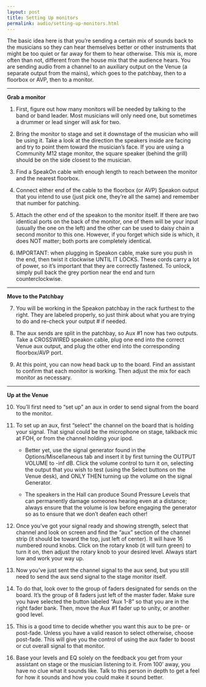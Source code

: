 ```yaml
---
layout: post
title: Setting Up monitors
permalink: audio/setting-up-monitors.html
---
```


The basic idea here is that you’re sending a certain mix of sounds back to the musicians so they can hear themselves better or other instruments that might be too quiet or far away for them to hear otherwise. This mix is, more often than not, different from the house mix that the audience hears. You are sending audio from a channel to an auxiliary output on the Venue (a separate output from the mains), which goes to the patchbay, then to a floorbox or AVP, then to a monitor.

---

**Grab a monitor**

1. First, figure out how many monitors will be needed by talking to the band or band leader.  Most musicians will only need one, but sometimes a drummer or lead singer will ask for two.

2. Bring the monitor to stage and set it downstage of the musician who will be using it. Take a look at the direction the speakers inside are facing and try to point them toward the musician’s face. If you are using a Community M12 stage monitor, the square speaker (behind the grill) should be on the side closest to the musician.

3. Find a SpeakOn cable with enough length to reach between the monitor and the nearest floorbox.

4. Connect either end of the cable to the floorbox (or AVP) Speakon output that you intend to use (just pick one, they’re all the same) and remember that number for patching.

5. Attach the other end of the speakon to the monitor itself. If there are two identical ports on the back of the monitor, one of them will be your input (usually the one on the left) and the other can be used to daisy chain a second monitor to this one.  However, if you forget which side is which, it does NOT matter; both ports are completely identical.

6. IMPORTANT: when plugging in Speakon cable, make sure you push in the end, then twist it clockwise UNTIL IT LOCKS. These cords carry a lot of power, so it’s important that they are correctly fastened. To unlock, simply pull back the grey portion near the end and turn counterclockwise.

---

**Move to the Patchbay**

7. You will be working in the Speakon patchbay in the rack furthest to the right. They are labeled properly, so just think about what you are trying to do and re-check your output # if needed.

8. The aux sends are split in the patchbay, so Aux #1 now has two outputs. Take a CROSSWIRED speakon cable, plug one end into the correct Venue aux output, and plug the other end into the corresponding floorbox/AVP port.

9. At this point, you can now head back up to the board.  Find an assistant to confirm that each monitor is working. Then adjust the mix for each monitor as necessary.

---

**Up at the Venue**

10. You’ll first need to “set up” an aux in order to send signal from the board to the monitor.

11. To set up an aux, first “select” the channel on the board that is holding your signal. That signal could be the microphone on stage, talkback mic at FOH, or from the channel holding your ipod.

    * Better yet, use the signal generator found in the Options/Miscellaneous tab and insert it by first turning the OUTPUT VOLUME to -inf dB. Click the volume control to turn it on, selecting the output that you wish to test (using the Select buttons on the Venue desk), and ONLY THEN turning up the volume on the signal Generator.

    * The speakers in the Hall can produce Sound Pressure Levels that can permanently damage someones hearing even at a distance; always ensure that the volume is low before engaging the generator so as to ensure that we don’t deafen each other!

12. Once you’ve got your signal ready and showing strength, select that channel and look on screen and find the “aux” section of the channel strip (it should be toward the top, just left of center). It will have 16 numbered round knobs. Click on the rotary knob (it will turn green) to turn it on, then adjust the rotary knob to your desired level.  Always start low and work your way up.

13. Now you’ve just sent the channel signal to the aux send, but you still need to send the aux send signal to the stage monitor itself.

14. To do that, look over to the group of faders designated for sends on the board. It’s the group of 8 faders just left of the master fader.  Make sure you have selected the button labeled “Aux 1-8” so that you are in the right fader bank. Then, move the Aux #1 fader up to unity, or another good level.

15. This is a good time to decide whether you want this aux to be pre- or post-fade.  Unless you have a valid reason to select otherwise, choose post-fade. This will give you the control of using the aux fader to boost or cut overall signal to that monitor.

16. Base your levels and EQ solely on the feedback you get from your assistant on stage or the musician listening to it. From 100’ away, you have no clue what it sounds like. Talk to this person in depth to get a feel for how it sounds and how you could make it sound better.
